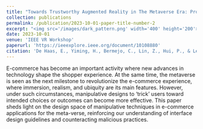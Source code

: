 ```yaml
---
title: "Towards Trustworthy Augmented Reality in The Metaverse Era: Probing Manipulative Designs in Virtual-Physical Commercial Platform"
collection: publications
permalink: /publication/2023-10-01-paper-title-number-2
excerpt: "<img src='/images/dark_pattern.png' width='400' height='200'>"
date: 2023-10-01
venue: 'IEEE VR Workshop'
paperurl: 'https://ieeexplore.ieee.org/document/10108880'
citation: 'De Haas, E., Yiming, H., Bermejo, C., Lin, Z., Hui, P., & Lee, L. H. (2023, March). Towards Trustworthy Augmented Reality in The Metaverse Era: Probing Manipulative Designs in Virtual-Physical Commercial Platforms. In <i>2023 IEEE Conference on Virtual Reality and 3D User Interfaces Abstracts and Workshops (VRW)</i>.  (pp. 779-780). IEEE.'
---
```


E-commerce has become an important activity where new advances in technology shape the shopper experience. At the same time, the metaverse is seen as the next milestone to revolutionize the e-commerce experience, where immersion, realism, and ubiquity are its main features. However, under such circumstances, manipulative designs to ‘trick’ users toward intended choices or outcomes can become more effective. This paper sheds light on the design space of manipulative techniques in e-commerce applications for the meta-verse, reinforcing our understanding of interface design guidelines and counteracting malicious practices.
